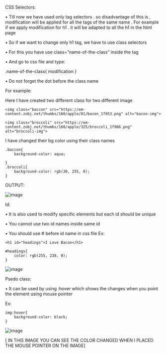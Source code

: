 CSS Selectors:

•	Till now we have used only tag selectors . so disadvantage of this is , modification will be applied for all the tags of the same name .  For example if we apply modification for h1 . it will be adapted to all the h1 in the html page

•	So if we want to change only h1 tag, we have to use class selectors 

•	For this you have use class=”name-of-the-class” inside the tag

•	And go to css file and type:

.name-of-the-class{ modification }  

•	Do not forget the dot before the class name

For example:

Here I have created two different class for two different image

    <img class="baccon" src="https://em-content.zobj.net/thumbs/160/apple/81/bacon_1f953.png" alt="bacon-img">

    <img class="broccoli" src="https://em-content.zobj.net/thumbs/160/apple/325/broccoli_1f966.png" alt="broccoli-img">

 I have changed their bg color using their class names
 
    .baccon{
        background-color: aqua;

    }
    .broccoli{
        background-color: rgb(30, 255, 0);
    }


OUTPUT:

![image](https://user-images.githubusercontent.com/111358462/229327968-3d678d45-8eb1-488a-b618-bb1fcd734077.png)

Id:

•	It is also used to modify specific elements but each id should be unique

•	You cannot use two id names inside same id

•	You should use # before id name in css file
Ex:

    <h1 id="headings">I Love Bacon</h1>

    #headings{
        color: rgb(255, 238, 0);
    }

![image](https://user-images.githubusercontent.com/111358462/229329258-3339c17f-e339-422f-8d01-82cda94cae59.png)

 
Psedo class:

•	It can be used by using :hover which shows the changes when you point the element using mouse pointer

Ex:

    img:hover{
        background-color: black;
    }

 ![image](https://user-images.githubusercontent.com/111358462/229329268-9ccb2bbf-4d8f-445d-8420-eaed0083dac9.png)

 
[ IN THIS IMAGE YOU CAN SEE THE COLOR CHANGED WHEN I PLACED THE MOUSE POINTER ON THE IMAGE]

